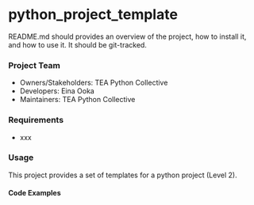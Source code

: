 # python_project_template

README.md should provides an overview of the project, how to install it, and how to use it. It should be git-tracked. 

### Project Team
- Owners/Stakeholders: TEA Python Collective
- Developers: Eina Ooka 
- Maintainers: TEA Python Collective

### Requirements
- xxx

### Usage

This project provides a set of templates for a python project (Level 2). 

#### Code Examples

